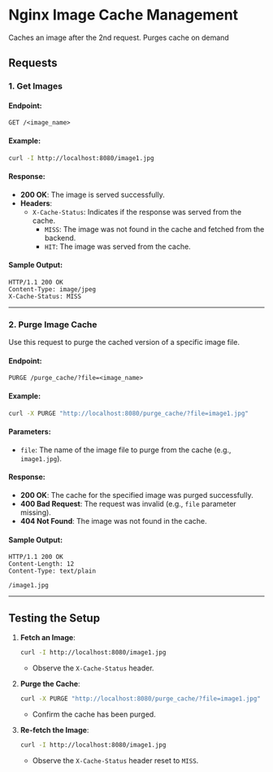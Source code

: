 # Nginx Image Cache Management

Caches an image after the 2nd request. Purges cache on demand

## Requests

### 1. Get Images

#### Endpoint:

```
GET /<image_name>
```

#### Example:

```bash
curl -I http://localhost:8080/image1.jpg
```

#### Response:

- **200 OK**: The image is served successfully.
- **Headers**:
  - `X-Cache-Status`: Indicates if the response was served from the cache.
    - `MISS`: The image was not found in the cache and fetched from the backend.
    - `HIT`: The image was served from the cache.

#### Sample Output:

```plaintext
HTTP/1.1 200 OK
Content-Type: image/jpeg
X-Cache-Status: MISS
```

---

### 2. Purge Image Cache

Use this request to purge the cached version of a specific image file.

#### Endpoint:

```
PURGE /purge_cache/?file=<image_name>
```

#### Example:

```bash
curl -X PURGE "http://localhost:8080/purge_cache/?file=image1.jpg"
```

#### Parameters:

- `file`: The name of the image file to purge from the cache (e.g., `image1.jpg`).

#### Response:

- **200 OK**: The cache for the specified image was purged successfully.
- **400 Bad Request**: The request was invalid (e.g., `file` parameter missing).
- **404 Not Found**: The image was not found in the cache.

#### Sample Output:

```plaintext
HTTP/1.1 200 OK
Content-Length: 12
Content-Type: text/plain

/image1.jpg
```

---

## Testing the Setup

1. **Fetch an Image**:

   ```bash
   curl -I http://localhost:8080/image1.jpg
   ```

   - Observe the `X-Cache-Status` header.

2. **Purge the Cache**:

   ```bash
   curl -X PURGE "http://localhost:8080/purge_cache/?file=image1.jpg"
   ```

   - Confirm the cache has been purged.

3. **Re-fetch the Image**:
   ```bash
   curl -I http://localhost:8080/image1.jpg
   ```
   - Observe the `X-Cache-Status` header reset to `MISS`.
